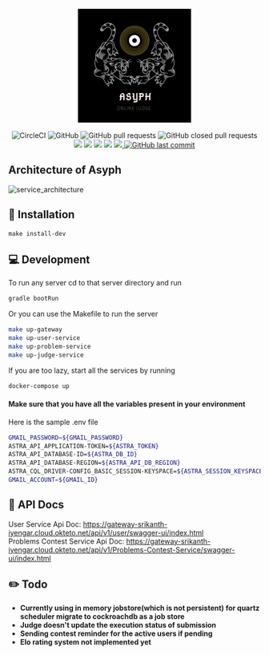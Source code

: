 <p align='center'>
    <img width="45%" src="./docs/images/logo.png">
</p>

<p align='center'>
<img alt="CircleCI" src="https://img.shields.io/circleci/build/github/srikanth-iyengar/Asyph-OnlineJudge">
<img alt="GitHub" src="https://img.shields.io/github/license/srikanth-iyengar/Asyph-OnlineJudge">
<img alt="GitHub pull requests" src="https://img.shields.io/github/issues-pr/srikanth-iyengar/Asyph-OnlineJudge">
<img alt="GitHub closed pull requests" src="https://img.shields.io/github/issues-pr-closed-raw/srikanth-iyengar/Asyph-OnlineJudge">
<img src ='https://visitor-badge.laobi.icu/badge?page_id=srikanth-iyengar.Asyph-OnlineJudge'>
<img src ='https://img.shields.io/badge/version-0.0.1-blue'>
<img src ='https://img.shields.io/badge/coverage-60%25-blue'>
<img src="https://img.shields.io/github/commit-activity/m/srikanth-iyengar/Asyph-OnlineJudge" />
<a href="https://github.com/srikanth-iyengar/Asyph-OnlineJudge/graphs/contributors" alt="Contributors">
<img src="https://img.shields.io/github/contributors/srikanth-iyengar/Asyph-OnlineJudge" />
<img alt="GitHub last commit" src="https://img.shields.io/github/last-commit/srikanth-iyengar/asyph-onlinejudge">
</a>

</p>

## Architecture of Asyph
![service_architecture](https://user-images.githubusercontent.com/88551109/175817787-66b97d29-8842-4e30-8ec9-b722b8c5150d.png)

## 🤖 Installation
```
make install-dev
```


## 💻 Development

To run any server cd to that server directory and run 
``````sh
gradle bootRun
``````

Or you can use the Makefile to run the server
```sh
make up-gateway
make up-user-service
make up-problem-service
make up-judge-service
```

If you are too lazy, start all the services by running 

```sh
docker-compose up
`````````

#### Make sure that you have all the variables present in your environment

Here is the sample .env file
```bash 
GMAIL_PASSWORD=${GMAIL_PASSWORD}
ASTRA_API_APPLICATION-TOKEN=${ASTRA_TOKEN}
ASTRA_API_DATABASE-ID=${ASTRA_DB_ID}
ASTRA_API_DATABASE-REGION=${ASTRA_API_DB_REGION}
ASTRA_CQL_DRIVER-CONFIG_BASIC_SESSION-KEYSPACE=${ASTRA_SESSION_KEYSPACE}
GMAIL_ACCOUNT=${GMAIL_ID}
```


## 📄 API Docs
User Service Api Doc: https://gateway-srikanth-iyengar.cloud.okteto.net/api/v1/user/swagger-ui/index.html <br>
Problems Contest Service Api Doc: https://gateway-srikanth-iyengar.cloud.okteto.net/api/v1/Problems-Contest-Service/swagger-ui/index.html



## ✏️  Todo
- **Currently using in memory jobstore(which is not persistent) for quartz scheduler migrate to cockroachdb as a job store**
- **Judge doesn't update the execution status of submission**
- **Sending contest reminder for the active users if pending**
- **Elo rating system not implemented yet**
